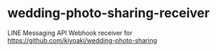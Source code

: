 # wedding-photo-sharing-receiver
LINE Messaging API Webhook receiver for https://github.com/kiyoaki/wedding-photo-sharing
